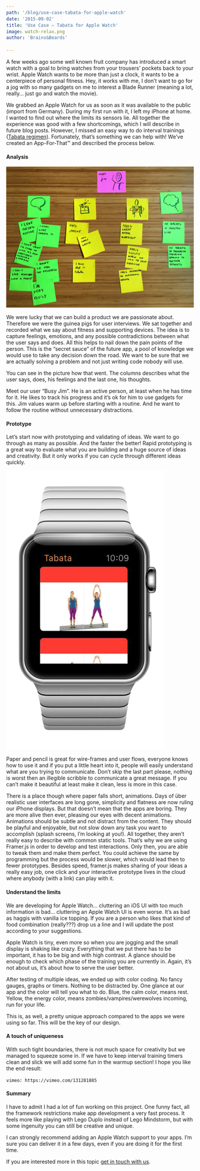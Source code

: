 ```yaml
---
path: '/blog/use-case-tabata-for-apple-watch'
date: '2015-09-02'
title: 'Use Case — Tabata for Apple Watch'
image: watch-relax.png
author: 'Brains&Beards'

---
```


A few weeks ago some well known fruit company has introduced a smart watch with a goal to bring watches from your trousers’ pockets back to your wrist. Apple Watch wants to be more than just a clock, it wants to be a centerpiece of personal fitness. Hey, it works with me, I don’t want to go for a jog with so many gadgets on me to interest a Blade Runner (meaning a lot, really… just go and watch the movie).

We grabbed an Apple Watch for us as soon as it was available to the public (import from Germany). During my first run with it, I left my iPhone at home. I wanted to find out where the limits its sensors lie. All together the experience was good with a few shortcomings, which I will describe in future blog posts. However, I missed an easy way to do interval trainings ([Tabata regimen](https://en.wikipedia.org/wiki/High-intensity_interval_training#Tabata_regimen)). Fortunately, that’s something we can help with! We’ve created an App-For-That™ and described the process below.

#### Analysis

![Mind-map when planning our Tabata app](tabata-planning.jpg)

We were lucky that we can build a product we are passionate about. Therefore we were the guinea pigs for user interviews. We sat together and recorded what we say about fitness and supporting devices. The idea is to capture feelings, emotions, and any possible contradictions between what the user says and does. All this helps to nail down the pain points of the person. This is the “secret sauce” of the future app, a pool of knowledge we would use to take any decision down the road. We want to be sure that we are actually solving a problem and not just writing code nobody will use.

You can see in the picture how that went. The columns describes what the user says, does, his feelings and the last one, his thoughts.

Meet our user “Busy Jim”. He is an active person, at least when he has time for it. He likes to track his progress and it’s ok for him to use gadgets for this. Jim values warm up before starting with a routine. And he want to follow the routine without unnecessary distractions.

#### Prototype

Let’s start now with prototyping and validating of ideas. We want to go through as many as possible. And the faster the better! Rapid prototyping is a great way to evaluate what you are building and a huge source of ideas and creativity. But it only works if you can cycle through different ideas quickly.

![Prototype of the app on a watch mockup](watch-prototype.png)

Paper and pencil is great for wire-frames and user flows, everyone knows how to use it and if you put a little heart into it, people will easily understand what are you trying to communicate. Don’t skip the last part please, nothing is worst then an illegible scribble to communicate a great message. If you can’t make it beautiful at least make it clean, less is more in this case.

There is a place though where paper falls short, animations. Days of über realistic user interfaces are long gone, simplicity and flatness are now ruling our iPhone displays. But that doesn’t mean that the apps are boring. They are more alive then ever, pleasing our eyes with decent animations. Animations should be subtle and not distract from the content. They should be playful and enjoyable, but not slow down any task you want to accomplish (splash screens, I’m looking at you!). All together, they aren’t really easy to describe with common static tools. That’s why we are using Framer.js in order to develop and test interactions. Only then, you are able to tweak them and make them perfect. You could achieve the same by programming but the process would be slower, which would lead then to fewer prototypes. Besides speed, framer.js makes sharing of your ideas a really easy job, one click and your interactive prototype lives in the cloud where anybody (with a link) can play with it.

#### Understand the limits

We are developing for Apple Watch… cluttering an iOS UI with too much information is bad… cluttering an Apple Watch UI is even worse. It’s as bad as haggis with vanilla ice topping. If you are a person who likes that kind of food combination (really???) drop us a line and I will update the post according to your suggestions.

Apple Watch is tiny, even more so when you are jogging and the small display is shaking like crazy. Everything that we put there has to be important, it has to be big and with high contrast. A glance should be enough to check which phase of the training you are currently in. Again, it’s not about us, it’s about how to serve the user better.

After testing of multiple ideas, we ended up with color coding. No fancy gauges, graphs or timers. Nothing to be distracted by. One glance at our app and the color will tell you what to do. Blue, the calm color, means rest. Yellow, the energy color, means zombies/vampires/werewolves incoming, run for your life.

This is, as well, a pretty unique approach compared to the apps we were using so far. This will be the key of our design.

#### A touch of uniqueness

With such tight boundaries, there is not much space for creativity but we managed to squeeze some in. If we have to keep interval training timers clean and slick we will add some fun in the warmup section! I hope you like the end result:

`vimeo: https://vimeo.com/131281885`

#### Summary

I have to admit I had a lot of fun working on this project. One funny fact, all the framework restrictions make app development a very fast process. It feels more like playing with Lego Duplo instead of Lego Mindstorm, but with some ingenuity you can still be creative and unique.

I can strongly recommend adding an Apple Watch support to your apps. I’m sure you can deliver it in a few days, even if you are doing it for the first time.

If you are interested more in this topic [get in touch with us](/contact-us).